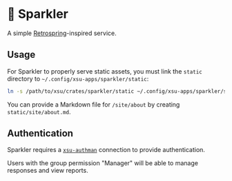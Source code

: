 # 🎇 Sparkler

A simple [Retrospring](https://github.com/Retrospring/retrospring)-inspired service.

## Usage

For Sparkler to properly serve static assets, you must link the `static` directory to `~/.config/xsu-apps/sparkler/static`:

```bash
ln -s /path/to/xsu/crates/sparkler/static ~/.config/xsu-apps/sparkler/static
```

You can provide a Markdown file for `/site/about` by creating `static/site/about.md`.

## Authentication

Sparkler requires a [`xsu-authman`](https://github.com/hkauso/xsu) connection to provide authentication.

Users with the group permission "Manager" will be able to manage responses and view reports.
